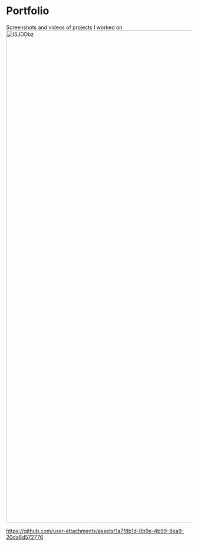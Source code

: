 # Portfolio
Screenshots and videos of projects I worked on
<img width="2129" height="1331" alt="lSJDDbz" src="https://github.com/user-attachments/assets/e3c38e8d-17c9-4dde-9b48-6e10a13abe10" />


https://github.com/user-attachments/assets/1a7f8b1d-0b9e-4b99-8ea9-20da6d572776

